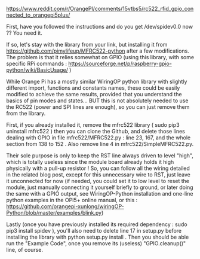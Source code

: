 https://www.reddit.com/r/OrangePI/comments/15vtbs5/rc522_rfid_gpio_connected_to_orangepi5plus/

First, have you followed the instructions and do you get /dev/spidev0.0 now ?? You need it.

If so, let's stay with the library from your link, but installing it from https://github.com/pimylifeup/MFRC522-python after a few modifications. The problem is that it relies somewhat on GPIO (using this library, with some specific RPi commands : https://sourceforge.net/p/raspberry-gpio-python/wiki/BasicUsage/ )

While Orange Pi has a mostly similar WiringOP python library with slightly different import, functions and constants names, these could be easily modified to achieve the same results, provided that you understand the basics of pin modes and states... BUT this is not absolutely needed to use the RC522 (power and SPI lines are enough), so you can just remove them from the library.

First, if you already installed it, remove the mfrc522 library ( sudo pip3 uninstall mfrc522 ) then you can clone the Github, and delete those lines dealing with GPIO in file mfrc522/MFRC522.py : line 23, 167, and the whole section from 138 to 152 . Also remove line 4 in mfrc522/SimpleMFRC522.py.

Their sole purpose is only to keep the RST line always driven to level "high", which is totally useless since the module board already holds it high physically with a pull-up resistor ! So, you can follow all the wiring detailed in the related blog post, except for this unnecessary wire to RST, just leave it unconnected for now (if needed, you could set it to low level to reset the module, just manually connecting it yourself briefly to ground, or later doing the same with a GPIO output, see WiringOP-Python installation and one-line python examples in the OPI5+ online manual, or this : https://github.com/orangepi-xunlong/wiringOP-Python/blob/master/examples/blink.py)

Lastly (once you have previously installed its required dependency : sudo pip3 install spidev ), you'll also need to delete line 17 in setup.py before installing the library with python setup.py install . Then you should be able run the "Example Code", once you remove its (useless) "GPIO.cleanup()" line, of course.
